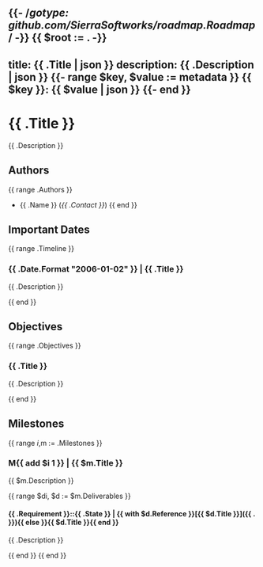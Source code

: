 {{- /*gotype: github.com/SierraSoftworks/roadmap.Roadmap*/ -}}
{{ $root := . -}}
---
title: {{ .Title | json }}
description: {{ .Description | json }}
{{- range $key, $value := metadata }}
{{ $key }}: {{ $value | json }}
{{- end }}
---

# {{ .Title }}
{{ .Description }}

## Authors
{{ range .Authors }}
- {{ .Name }} (*{{ .Contact }}*)
{{ end }}

## Important Dates
{{ range .Timeline }}
### **{{ .Date.Format "2006-01-02" }}** | {{ .Title }}
{{ .Description }}

{{ end }}

## Objectives
{{ range .Objectives }}
### {{ .Title }}
{{ .Description }}

{{ end }}

## Milestones
{{ range $i,$m := .Milestones }}
### **M{{ add $i 1 }}** | {{ $m.Title }}
{{ $m.Description }}

{{ range $di, $d := $m.Deliverables }}
#### **{{ .Requirement }}::{{ .State }}** | {{ with $d.Reference }}[{{ $d.Title }}]({{ . }}){{ else }}{{ $d.Title }}{{ end }}
{{ .Description }}

{{ end }}
{{ end }}
